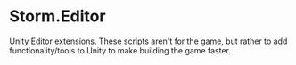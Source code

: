 # Storm.Editor
Unity Editor extensions. These scripts aren't for the game, but rather to add functionality/tools to Unity to make building the game faster.
